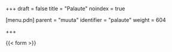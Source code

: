 +++
draft = false
title = "Palaute"
noindex = true

[menu.pdn]
    parent = "muuta"
    identifier = "palaute"
    weight = 604

+++

{{< form >}}